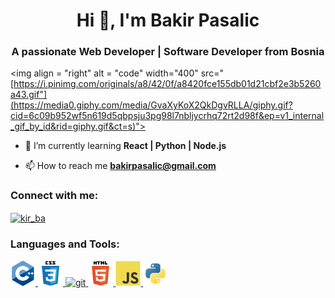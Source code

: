 <h1 align="center">Hi 👋, I'm Bakir Pasalic</h1>
<h3 align="center">A passionate Web Developer | Software Developer from Bosnia</h3>

<img align = "right" alt = "code" width="400" src="[https://i.pinimg.com/originals/a8/42/0f/a8420fce155db01d21cbf2e3b5260a43.gif"](https://media0.giphy.com/media/GvaXyKoX2QkDgvRLLA/giphy.gif?cid=6c09b952wf5n619d5qbpsju3pg98l7nbljycrhq72rt2d98f&ep=v1_internal_gif_by_id&rid=giphy.gif&ct=s)"> 

- 🌱 I’m currently learning **React | Python | Node.js**

- 📫 How to reach me **bakirpasalic@gmail.com**

<h3 align="left">Connect with me:</h3>
<p align="left">
<a href="https://discord.gg/kir_ba" target="blank"><img align="center" src="https://raw.githubusercontent.com/rahuldkjain/github-profile-readme-generator/master/src/images/icons/Social/discord.svg" alt="kir_ba" height="30" width="40" /></a>
</p>

<h3 align="left">Languages and Tools:</h3>
<p align="left"> <a href="https://www.w3schools.com/cpp/" target="_blank" rel="noreferrer"> <img src="https://raw.githubusercontent.com/devicons/devicon/master/icons/cplusplus/cplusplus-original.svg" alt="cplusplus" width="40" height="40"/> </a> <a href="https://www.w3schools.com/css/" target="_blank" rel="noreferrer"> <img src="https://raw.githubusercontent.com/devicons/devicon/master/icons/css3/css3-original-wordmark.svg" alt="css3" width="40" height="40"/> </a> <a href="https://git-scm.com/" target="_blank" rel="noreferrer"> <img src="https://www.vectorlogo.zone/logos/git-scm/git-scm-icon.svg" alt="git" width="40" height="40"/> </a> <a href="https://www.w3.org/html/" target="_blank" rel="noreferrer"> <img src="https://raw.githubusercontent.com/devicons/devicon/master/icons/html5/html5-original-wordmark.svg" alt="html5" width="40" height="40"/> </a> <a href="https://developer.mozilla.org/en-US/docs/Web/JavaScript" target="_blank" rel="noreferrer"> <img src="https://raw.githubusercontent.com/devicons/devicon/master/icons/javascript/javascript-original.svg" alt="javascript" width="40" height="40"/> </a> <a href="https://www.python.org" target="_blank" rel="noreferrer"> <img src="https://raw.githubusercontent.com/devicons/devicon/master/icons/python/python-original.svg" alt="python" width="40" height="40"/> </a> </p>
